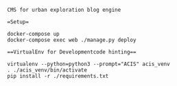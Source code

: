 `CMS for urban exploration blog engine`

`=Setup=`

```shell
docker-compose up
docker-compose exec web ./manage.py deploy
```

`==VirtualEnv for Developmentcode hinting==`

```shell
virtualenv --python=python3 --prompt="ACIS" acis_venv
. ./acis_venv/bin/activate
pip install -r ./requirements.txt
```